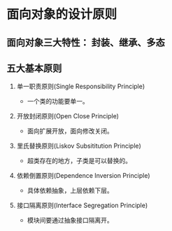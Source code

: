 # 面向对象的设计原则

## 面向对象三大特性： 封装、继承、多态

## 五大基本原则

1. 单一职责原则(Single Responsibility Principle)

    - 一个类的功能要单一。

1. 开放封闭原则(Open Close Principle)

    - 面向扩展开放，面向修改关闭。

1. 里氏替换原则(Liskov Subsititution Principle)

    - 超类存在的地方，子类是可以替换的。

1. 依赖倒置原则(Dependence Inversion Principle)

    - 具体依赖抽象，上层依赖下层。

1. 接口隔离原则(Interface Segregation Principle)

    - 模块间要通过抽象接口隔离开。